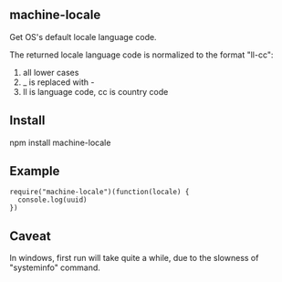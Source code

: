 machine-locale
--------

Get OS's default locale language code.

The returned locale language code is normalized to the format "ll-cc":

1. all lower cases
2. _ is replaced with -
3. ll is language code, cc is country code

## Install

npm install machine-locale


## Example

    require("machine-locale")(function(locale) {
      console.log(uuid)
    })

## Caveat

In windows, first run will take quite a while, due to the slowness of "systeminfo" command.